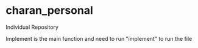 # charan_personal
Individual Repository

Implement is the main function and need to run "implement" to run the file
